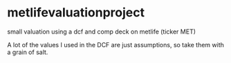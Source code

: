 # metlifevaluationproject
small valuation using a dcf and comp deck on metlife (ticker MET)



A lot of the values I used in the DCF are just assumptions, so take them with a grain of salt.

